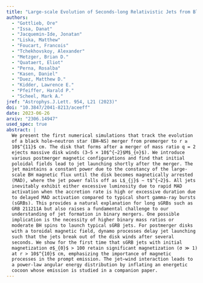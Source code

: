 ```yaml
---
title: "Large-scale Evolution of Seconds-long Relativistic Jets from Black Hole–Neutron Star Mergers"
authors:
  - "Gottlieb, Ore"
  - "Issa, Danat"
  - "Jacquemin-Ide, Jonatan"
  - "Liska, Matthew"
  - "Foucart, Francois"
  - "Tchekhovskoy, Alexander"
  - "Metzger, Brian D."
  - "Quataert, Eliot"
  - "Perna, Rosalba"
  - "Kasen, Daniel"
  - "Duez, Matthew D."
  - "Kidder, Lawrence E."
  - "Pfeiffer, Harald P."
  - "Scheel, Mark A."
jref: "Astrophys.J.Lett. 954, L21 (2023)"
doi: "10.3847/2041-8213/aceeff"
date: 2023-06-26
arxiv: "2306.14947"
used_spec: true
abstract: |
  We present the first numerical simulations that track the evolution
  of a black hole–neutron star (BH–NS) merger from premerger to r ≳
  10$^{11}$ cm. The disk that forms after a merger of mass ratio q = 2
  ejects massive disk winds (3–5 × 10$^{−2}$M$_{⊙}$). We introduce
  various postmerger magnetic configurations and find that initial
  poloidal fields lead to jet launching shortly after the merger. The
  jet maintains a constant power due to the constancy of the large-
  scale BH magnetic flux until the disk becomes magnetically arrested
  (MAD), where the jet power falls off as L$_{j}$ ∼ t$^{−2}$. All jets
  inevitably exhibit either excessive luminosity due to rapid MAD
  activation when the accretion rate is high or excessive duration due
  to delayed MAD activation compared to typical short gamma-ray bursts
  (sGRBs). This provides a natural explanation for long sGRBs such as
  GRB 211211A but also raises a fundamental challenge to our
  understanding of jet formation in binary mergers. One possible
  implication is the necessity of higher binary mass ratios or
  moderate BH spins to launch typical sGRB jets. For postmerger disks
  with a toroidal magnetic field, dynamo processes delay jet launching
  such that the jets break out of the disk winds after several
  seconds. We show for the first time that sGRB jets with initial
  magnetization σ$_{0}$ > 100 retain significant magnetization (σ ≫ 1)
  at r > 10$^{10}$ cm, emphasizing the importance of magnetic
  processes in the prompt emission. The jet–wind interaction leads to
  a power-law angular energy distribution by inflating an energetic
  cocoon whose emission is studied in a companion paper.
---
```

